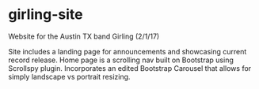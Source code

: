 # girling-site

Website for the Austin TX band Girling (2/1/17)

Site includes a landing page for announcements and showcasing current record release. 
Home page is a scrolling nav built on Bootstrap using Scrollspy plugin.
Incorporates an edited Bootstrap Carousel that allows for simply landscape vs portrait resizing. 
